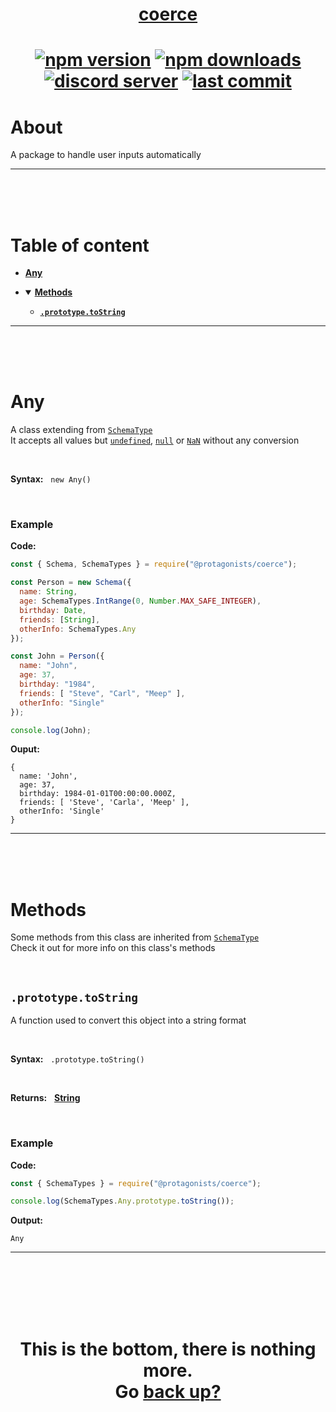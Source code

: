 <div id="top" align="center">

<h1><a href="https://github.com/ThePywon/coerce">coerce</a><h1>

[![npm version](https://img.shields.io/npm/v/@protagonists/coerce)](https://github.com/ThePywon/coerce)
[![npm downloads](https://img.shields.io/npm/dt/@protagonists/coerce)](https://github.com/ThePywon/coerce)
[![discord server](https://img.shields.io/discord/937758194736955443?logo=discord&logoColor=white)](https://discord.gg/cwhj3EgqGP)
[![last commit](https://img.shields.io/github/last-commit/ThePywon/coerce)](https://github.com/ThePywon/coerce)

</div>


# About

A package to handle user inputs automatically

---

<br/><br/><br/>

# Table of content

* [**Any**](#any)

* <details open><summary><a href="#methods"><b>Methods</b></a></summary>
  <p>
  
  * [**`.prototype.toString`**](#tostring)
    
  </p>
</details>

---

<br/><br/><br/>



# Any

A class extending from [`SchemaType`](https://github.com/ThePywon/coerce/blob/main/documentation/SchemaType.md)  
It accepts all values but [`undefined`](https://javascript.info/types#the-undefined-value), [`null`](https://javascript.info/types#the-null-value) or [`NaN`](https://javascript.info/number#tests-isfinite-and-isnan) without any conversion

<br/>

**Syntax:** &nbsp; `new Any()`

<br/>

### **Example**

**Code:**

```js
const { Schema, SchemaTypes } = require("@protagonists/coerce");

const Person = new Schema({
  name: String,
  age: SchemaTypes.IntRange(0, Number.MAX_SAFE_INTEGER),
  birthday: Date,
  friends: [String],
  otherInfo: SchemaTypes.Any
});

const John = Person({
  name: "John",
  age: 37,
  birthday: "1984",
  friends: [ "Steve", "Carl", "Meep" ],
  otherInfo: "Single"
});

console.log(John);
```

**Ouput:**

```
{
  name: 'John',
  age: 37,
  birthday: 1984-01-01T00:00:00.000Z,
  friends: [ 'Steve', 'Carla', 'Meep' ],
  otherInfo: 'Single'
}
```

---

<br/><br/><br/>

# Methods

Some methods from this class are inherited from [`SchemaType`](https://github.com/ThePywon/coerce/blob/main/documentation/SchemaType.md)  
Check it out for more info on this class's methods

<br/>

<a id="tostring"></a>

## `.prototype.toString`

A function used to convert this object into a string format

<br/>

**Syntax:** &nbsp; `.prototype.toString()`

<br/>

**Returns:** &nbsp; [**String**](https://javascript.info/string)

<br/>

### **Example**

**Code:**

```js
const { SchemaTypes } = require("@protagonists/coerce");

console.log(SchemaTypes.Any.prototype.toString());
```

**Output:**

```
Any
```

---

<br/><br/><br/><br/><br/>

<h1 align="center">This is the bottom, there is nothing more.<br/>
Go <a href="#top">back up?</a></h1>
